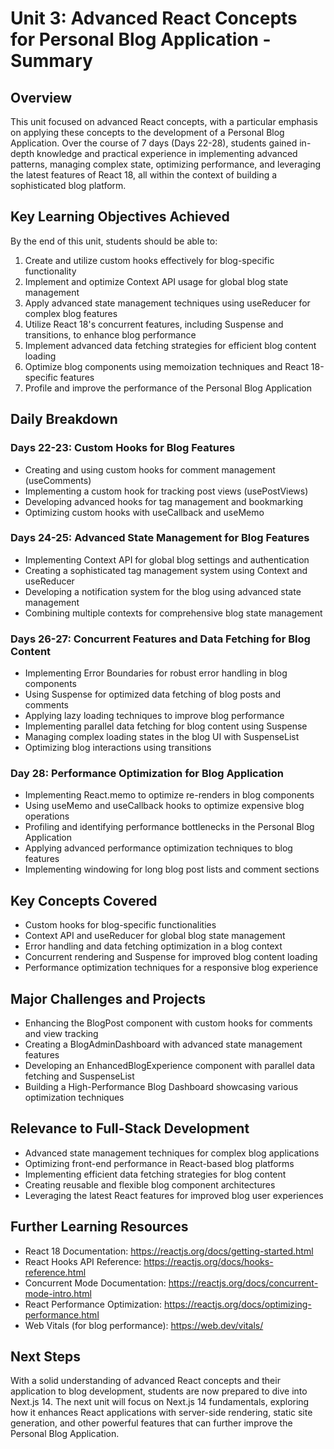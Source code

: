 # Unit 3: Advanced React Concepts for Personal Blog Application - Summary

## Overview
This unit focused on advanced React concepts, with a particular emphasis on applying these concepts to the development of a Personal Blog Application. Over the course of 7 days (Days 22-28), students gained in-depth knowledge and practical experience in implementing advanced patterns, managing complex state, optimizing performance, and leveraging the latest features of React 18, all within the context of building a sophisticated blog platform.

## Key Learning Objectives Achieved
By the end of this unit, students should be able to:
1. Create and utilize custom hooks effectively for blog-specific functionality
2. Implement and optimize Context API usage for global blog state management
3. Apply advanced state management techniques using useReducer for complex blog features
4. Utilize React 18's concurrent features, including Suspense and transitions, to enhance blog performance
5. Implement advanced data fetching strategies for efficient blog content loading
6. Optimize blog components using memoization techniques and React 18-specific features
7. Profile and improve the performance of the Personal Blog Application

## Daily Breakdown

### Days 22-23: Custom Hooks for Blog Features
- Creating and using custom hooks for comment management (useComments)
- Implementing a custom hook for tracking post views (usePostViews)
- Developing advanced hooks for tag management and bookmarking
- Optimizing custom hooks with useCallback and useMemo

### Days 24-25: Advanced State Management for Blog Features
- Implementing Context API for global blog settings and authentication
- Creating a sophisticated tag management system using Context and useReducer
- Developing a notification system for the blog using advanced state management
- Combining multiple contexts for comprehensive blog state management

### Days 26-27: Concurrent Features and Data Fetching for Blog Content
- Implementing Error Boundaries for robust error handling in blog components
- Using Suspense for optimized data fetching of blog posts and comments
- Applying lazy loading techniques to improve blog performance
- Implementing parallel data fetching for blog content using Suspense
- Managing complex loading states in the blog UI with SuspenseList
- Optimizing blog interactions using transitions

### Day 28: Performance Optimization for Blog Application
- Implementing React.memo to optimize re-renders in blog components
- Using useMemo and useCallback hooks to optimize expensive blog operations
- Profiling and identifying performance bottlenecks in the Personal Blog Application
- Applying advanced performance optimization techniques to blog features
- Implementing windowing for long blog post lists and comment sections

## Key Concepts Covered
- Custom hooks for blog-specific functionalities
- Context API and useReducer for global blog state management
- Error handling and data fetching optimization in a blog context
- Concurrent rendering and Suspense for improved blog content loading
- Performance optimization techniques for a responsive blog experience

## Major Challenges and Projects
- Enhancing the BlogPost component with custom hooks for comments and view tracking
- Creating a BlogAdminDashboard with advanced state management features
- Developing an EnhancedBlogExperience component with parallel data fetching and SuspenseList
- Building a High-Performance Blog Dashboard showcasing various optimization techniques

## Relevance to Full-Stack Development
- Advanced state management techniques for complex blog applications
- Optimizing front-end performance in React-based blog platforms
- Implementing efficient data fetching strategies for blog content
- Creating reusable and flexible blog component architectures
- Leveraging the latest React features for improved blog user experiences

## Further Learning Resources
- React 18 Documentation: https://reactjs.org/docs/getting-started.html
- React Hooks API Reference: https://reactjs.org/docs/hooks-reference.html
- Concurrent Mode Documentation: https://reactjs.org/docs/concurrent-mode-intro.html
- React Performance Optimization: https://reactjs.org/docs/optimizing-performance.html
- Web Vitals (for blog performance): https://web.dev/vitals/

## Next Steps
With a solid understanding of advanced React concepts and their application to blog development, students are now prepared to dive into Next.js 14. The next unit will focus on Next.js 14 fundamentals, exploring how it enhances React applications with server-side rendering, static site generation, and other powerful features that can further improve the Personal Blog Application.
